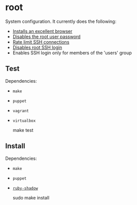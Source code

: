 root
====

System configuration. It currently does the following:

- [Installs an excellent browser](https://www.mozilla.org/firefox)
- [Disables the root user password](https://wiki.archlinux.org/index.php/sudo#Disable_root_login)
- [Rate limit SSH connections](https://wiki.archlinux.org/index.php/Uncomplicated_Firewall)
- [Disables root SSH login](http://www.howtogeek.com/howto/linux/security-tip-disable-root-ssh-login-on-linux/?PageSpeed=noscript)
- Enables SSH login only for members of the 'users' group

Test
----

Dependencies:

- `make`
- `puppet`
- `vagrant`
- `virtualbox`

    make test

Install
-------

Dependencies:

- `make`
- `puppet`
- [`ruby-shadow`](https://unix.stackexchange.com/questions/165333/how-to-get-non-zero-exit-code-from-puppet-when-configuration-cannot-be-applied)

    sudo make install

